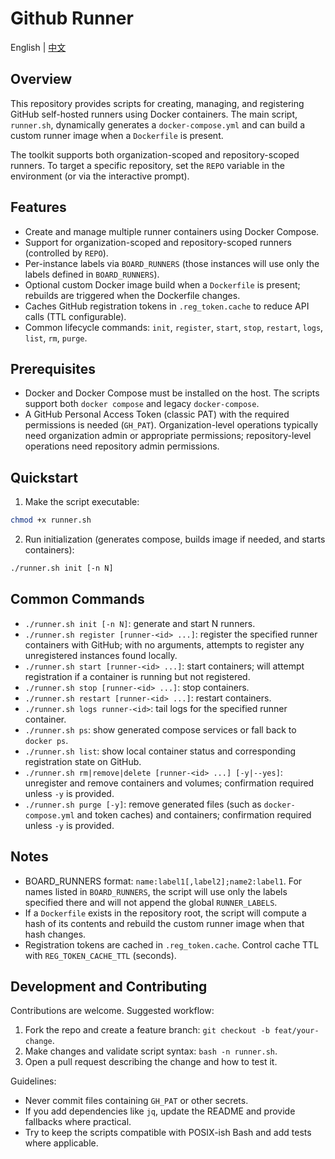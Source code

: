 # Github Runner

English | [中文](README_CN.md)

## Overview

This repository provides scripts for creating, managing, and registering GitHub self-hosted runners using Docker containers. The main script, `runner.sh`, dynamically generates a `docker-compose.yml` and can build a custom runner image when a `Dockerfile` is present.

The toolkit supports both organization-scoped and repository-scoped runners. To target a specific repository, set the `REPO` variable in the environment (or via the interactive prompt).

## Features

- Create and manage multiple runner containers using Docker Compose.
- Support for organization-scoped and repository-scoped runners (controlled by `REPO`).
- Per-instance labels via `BOARD_RUNNERS` (those instances will use only the labels defined in `BOARD_RUNNERS`).
- Optional custom Docker image build when a `Dockerfile` is present; rebuilds are triggered when the Dockerfile changes.
- Caches GitHub registration tokens in `.reg_token.cache` to reduce API calls (TTL configurable).
- Common lifecycle commands: `init`, `register`, `start`, `stop`, `restart`, `logs`, `list`, `rm`, `purge`.

## Prerequisites

- Docker and Docker Compose must be installed on the host. The scripts support both `docker compose` and legacy `docker-compose`.
- A GitHub Personal Access Token (classic PAT) with the required permissions is needed (`GH_PAT`). Organization-level operations typically need organization admin or appropriate permissions; repository-level operations need repository admin permissions.

## Quickstart

1. Make the script executable:

```bash
chmod +x runner.sh
```

2. Run initialization (generates compose, builds image if needed, and starts containers):

```bash
./runner.sh init [-n N]
```

## Common Commands

- `./runner.sh init [-n N]`: generate and start N runners.
- `./runner.sh register [runner-<id> ...]`: register the specified runner containers with GitHub; with no arguments, attempts to register any unregistered instances found locally.
- `./runner.sh start [runner-<id> ...]`: start containers; will attempt registration if a container is running but not registered.
- `./runner.sh stop [runner-<id> ...]`: stop containers.
- `./runner.sh restart [runner-<id> ...]`: restart containers.
- `./runner.sh logs runner-<id>`: tail logs for the specified runner container.
- `./runner.sh ps`: show generated compose services or fall back to `docker ps`.
- `./runner.sh list`: show local container status and corresponding registration state on GitHub.
- `./runner.sh rm|remove|delete [runner-<id> ...] [-y|--yes]`: unregister and remove containers and volumes; confirmation required unless `-y` is provided.
- `./runner.sh purge [-y]`: remove generated files (such as `docker-compose.yml` and token caches) and containers; confirmation required unless `-y` is provided.

## Notes

- BOARD_RUNNERS format: `name:label1[,label2];name2:label1`. For names listed in `BOARD_RUNNERS`, the script will use only the labels specified there and will not append the global `RUNNER_LABELS`.
- If a `Dockerfile` exists in the repository root, the script will compute a hash of its contents and rebuild the custom runner image when that hash changes.
- Registration tokens are cached in `.reg_token.cache`. Control cache TTL with `REG_TOKEN_CACHE_TTL` (seconds).

## Development and Contributing

Contributions are welcome. Suggested workflow:

1. Fork the repo and create a feature branch: `git checkout -b feat/your-change`.
2. Make changes and validate script syntax: `bash -n runner.sh`.
3. Open a pull request describing the change and how to test it.

Guidelines:

- Never commit files containing `GH_PAT` or other secrets.
- If you add dependencies like `jq`, update the README and provide fallbacks where practical.
- Try to keep the scripts compatible with POSIX-ish Bash and add tests where applicable.
